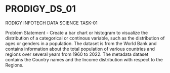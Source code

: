 # PRODIGY_DS_01
RODIGY INFOTECH DATA SCIENCE TASK-01

Problem Statement - Create a bar chart or histogram to visualize the distribution of a categorical or continous variable, such as the distribution of ages or genders in a population. The dataset is from the World Bank and contains information about the total population of various countries and regions over several years from 1960 to 2022. The metadata dataset contains the Country names and the Income distribution with respect to the Regions.
